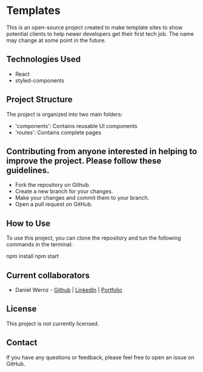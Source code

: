 # Templates

This is an open-source project created to make template sites to show potential clients to help newer developers get their first tech job.
The name may change at some point in the future.

## Technologies Used

- React
- styled-components

## Project Structure

The project is organized into two main folders:

- 'components': Contains reusable UI components
- 'routes': Contains complete pages

## Contributing from anyone interested in helping to improve the project. Please follow these guidelines.

- Fork the repository on Github.
- Create a new branch for your changes.
- Make your changes and commit them to your branch.
- Open a pull request on GitHub.

## How to Use

To use this project, you can clone the repository and tun the following commands in the terminal:

npm install
npm start

## Current collaborators

- Daniel Wernz - [Github](https://www.github.com/dwernz) | [LinkedIn](https://www.linkedin.com/in/danielwernz) | [Portfolio](https://www.danielwernz.com)

## License

This project is not currently licensed.

## Contact

If you have any questions or feedback, please feel free to open an issue on GitHub.
